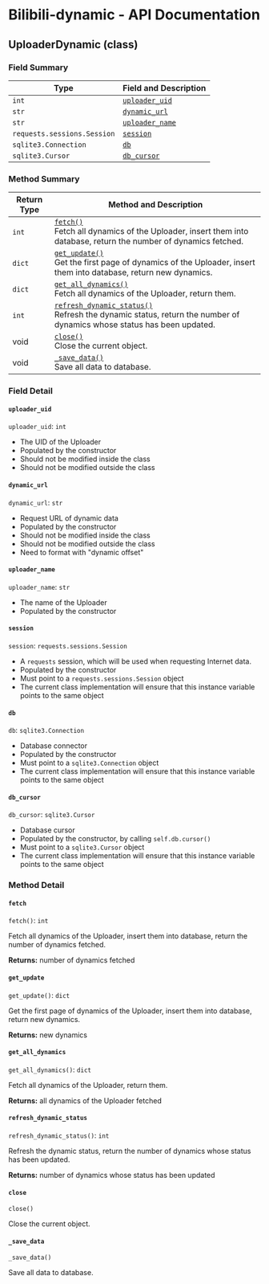 # Bilibili-dynamic - API Documentation

## UploaderDynamic (class)

### Field Summary

| Type                        | Field and Description             |
| --------------------------- | --------------------------------- |
| `int`                       | [`uploader_uid`](#uploader_uid)   |
| `str`                       | [`dynamic_url`](#dynamic_url)     |
| `str`                       | [`uploader_name`](#uploader_name) |
| `requests.sessions.Session` | [`session`](#session)             |
| `sqlite3.Connection`        | [`db`](#db)                       |
| `sqlite3.Cursor`            | [`db_cursor`](#db_cursor)         |

### Method Summary

| Return Type | Method and Description                                       |
| ----------- | ------------------------------------------------------------ |
| `int`       | [`fetch()`](#fetch)<br />Fetch all dynamics of the Uploader, insert them into database, return the number of dynamics fetched. |
| `dict`      | [`get_update()`](#get_update)<br />Get the first page of dynamics of the Uploader, insert them into database, return new dynamics. |
| `dict`      | [`get_all_dynamics()`](#get_all_dynamics)<br />Fetch all dynamics of the Uploader, return them. |
| `int`       | [`refresh_dynamic_status()`](#refresh_dynamic_status)<br />Refresh the dynamic status, return the number of dynamics whose status has been updated. |
| void        | [`close()`](#close)<br />Close the current object.           |
| void        | [`_save_data()`](#_save_data)<br />Save all data to database. |

### Field Detail

#### `uploader_uid`

`uploader_uid`: `int`

- The UID of the Uploader
- Populated by the constructor
- Should not be modified inside the class
- Should not be modified outside the class

#### `dynamic_url`

`dynamic_url`: `str`

  - Request URL of dynamic data
  - Populated by the constructor
  - Should not be modified inside the class
  - Should not be modified outside the class
  - Need to format with "dynamic offset"

#### `uploader_name`

`uploader_name`: `str`

  - The name of the Uploader
  - Populated by the constructor

#### `session`

`session`: `requests.sessions.Session`

  - A `requests` session, which will be used when requesting Internet data.
  - Populated by the constructor
  - Must point to a `requests.sessions.Session` object
  - The current class implementation will ensure that this instance variable points to the same object

#### `db`

`db`: `sqlite3.Connection`

- Database connector
- Populated by the constructor
- Must point to a `sqlite3.Connection` object
- The current class implementation will ensure that this instance variable points to the same object

#### `db_cursor`

`db_cursor`: `sqlite3.Cursor`

- Database cursor
- Populated by the constructor, by calling `self.db.cursor()`
- Must point to a `sqlite3.Cursor` object
- The current class implementation will ensure that this instance variable points to the same object

### Method Detail

#### `fetch`

`fetch()`: `int`

Fetch all dynamics of the Uploader, insert them into database, return the number of dynamics fetched.

**Returns:** number of dynamics fetched

#### `get_update`

`get_update()`: `dict`

Get the first page of dynamics of the Uploader, insert them into database, return new dynamics.

**Returns:** new dynamics

#### `get_all_dynamics`

`get_all_dynamics()`: `dict`

Fetch all dynamics of the Uploader, return them.

**Returns:** all dynamics of the Uploader fetched

#### `refresh_dynamic_status`

`refresh_dynamic_status()`: `int`

Refresh the dynamic status, return the number of dynamics whose status has been updated.

**Returns:** number of dynamics whose status has been updated

#### `close`

`close()`

Close the current object.

#### `_save_data`

`_save_data()`

Save all data to database.